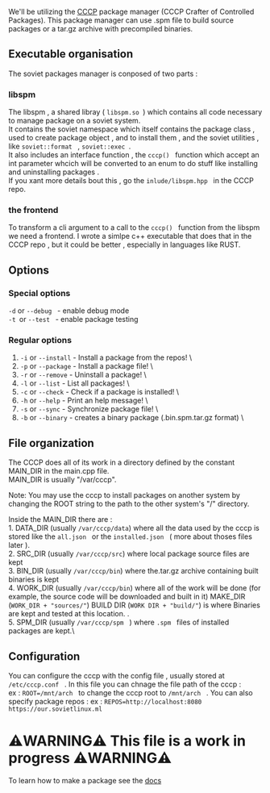 We'll be utilizing the [CCCP](https://github.com/Soviet-Linux/CCCP) package manager (CCCP Crafter of Controlled Packages).
This package manager can use .spm file to build source packages or a tar.gz archive with precompiled binaries.

## Executable organisation 
 The soviet packages manager is conposed of two parts : 
### libspm
  The libspm , a shared libray ( ```libspm.so ```) which contains all code necessary to manage package on a soviet system.  
  It contains the soviet namespace which itself contains  the package class , used to create package object , and to install them , and the soviet utilities , like  ```soviet::format ``` ,  ```soviet::exec ```.\
  It also includes an interface function , the  ```cccp() ``` function which accept an int parameter whcich will be converted to an enum to do stuff like installing and uninstalling packages . \
  If you xant more details bout this , go the  ```inlude/libspm.hpp ``` in the CCCP repo.
  

### the frontend

To transform a cli argument to a call to the  ```cccp() ``` function from the libspm we need a frontend. I wrote a simlpe c++ executable that does that in the CCCP repo , but it could be better , especially in languages like RUST.


## Options
  ### Special options 
  ```-d``` or ```--debug ``` - enable debug mode \
   ```-t ```or ```--test ``` - enable package testing
  ### Regular options
  1. ```-i``` or ```--install``` - Install a package from the repos!  \
  1. ```-p``` or ```--package``` - Install a package file!  \
  1. ```-r``` or ```--remove``` -  Uninstall a package!  \
  1. ```-l``` or ```--list```   -  List all packages!  \
  1. ```-c``` or ```--check``` -   Check if a package is installed!  \
  1. ```-h``` or ```--help```  -   Print an help message!  \
  1. ```-s``` or ```--sync```  -   Synchronize package file!  \
  1. ```-b``` or ```--binary``` - creates a binary package (.bin.spm.tar.gz format) \

## File organization
The CCCP does all of its work in a directory defined by the constant MAIN_DIR in the main.cpp file.\
MAIN_DIR is usually "/var/cccp".

Note: You may use the cccp to install packages on another system by changing the ROOT string to the path to the other system's "/" directory.

Inside the MAIN_DIR there are :\
    1.  DATA_DIR (usually ```/var/cccp/data```) where all the data used by the cccp is stored like the  ```all.json ``` or the  ```installed.json ``` ( more about thoses files later ).\
    2. SRC_DIR (usually ```/var/cccp/src```) where local package source files are kept\
    3. BIN_DIR (usually ```/var/cccp/bin```) where the.tar.gz archive containing built binaries is kept\
    4. WORK_DIR (usually ```/var/cccp/bin```) where all of the work will be done (for example, the source code will be downloaded and built in it) MAKE_DIR (```WORK_DIR + "sources/"```) BUILD DIR (```WORK DIR + "build/"```) is where Binaries are kept and tested at this location. .\
    5. SPM_DIR (usually  ```/var/cccp/spm ``` ) where  ```.spm ``` files of installed packages are kept.\
    
## Configuration

You can configure the cccp with the  config file , usually stored at  ```/etc/cccp.conf ``` .
In this file you can chnage the file path of the cccp :\
ex :  ```ROOT=/mnt/arch ``` to change the cccp root to  ```/mnt/arch ``` .
You can also specify package repos : 
ex :  ``` REPOS=http://localhost:8080 https://our.sovietlinux.ml ``` 

# ⚠️WARNING⚠️ This file is a work in progress ⚠️WARNING⚠️


To learn how to make a package see the [docs](https://docs.sovietlinux.ml/repo)
